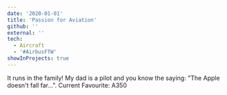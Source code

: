 ```yaml
---
date: '2020-01-01'
title: 'Passion for Aviation'
github: ''
external: ''
tech:
  - Aircraft
  - '#AirbusFTW'
showInProjects: true
---
```


It runs in the family! My dad is a pilot and you know the saying: "The Apple doesn't fall far...". Current Favourite: A350
